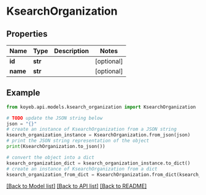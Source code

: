 # KsearchOrganization


## Properties

Name | Type | Description | Notes
------------ | ------------- | ------------- | -------------
**id** | **str** |  | [optional] 
**name** | **str** |  | [optional] 

## Example

```python
from koyeb.api.models.ksearch_organization import KsearchOrganization

# TODO update the JSON string below
json = "{}"
# create an instance of KsearchOrganization from a JSON string
ksearch_organization_instance = KsearchOrganization.from_json(json)
# print the JSON string representation of the object
print(KsearchOrganization.to_json())

# convert the object into a dict
ksearch_organization_dict = ksearch_organization_instance.to_dict()
# create an instance of KsearchOrganization from a dict
ksearch_organization_from_dict = KsearchOrganization.from_dict(ksearch_organization_dict)
```
[[Back to Model list]](../README.md#documentation-for-models) [[Back to API list]](../README.md#documentation-for-api-endpoints) [[Back to README]](../README.md)


